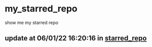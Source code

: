 # my_starred_repo
show me my starred repo

update at 06/01/22 16:20:16 in [starred_repo](./index.html)
---

